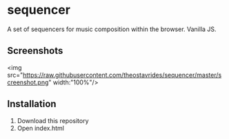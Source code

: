 # sequencer
A set of sequencers for music composition within the browser. Vanilla JS.

## Screenshots
<img src="https://raw.githubusercontent.com/theostavrides/sequencer/master/screenshot.png" 
     width:"100%"/>

## Installation 
1. Download this repository
2. Open index.html
